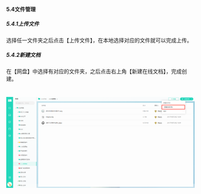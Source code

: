 #### 5.4文件管理

##### 5.4.1上传文件

选择任一文件夹之后点击【上传文件】，在本地选择对应的文件就可以完成上传。

##### 5.4.2新建文档

在【网盘】中选择有对应的文件夹，之后点击右上角【新建在线文档】，完成创建。

# ![](/assets/5.4文件管理-新建文档.png)


